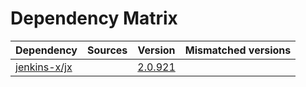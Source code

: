 # Dependency Matrix

Dependency | Sources | Version | Mismatched versions
---------- | ------- | ------- | -------------------
[jenkins-x/jx](https://github.com/jenkins-x/jx.git) |  | [2.0.921](https://github.com/jenkins-x/jx/releases/tag/v2.0.921) | 
